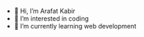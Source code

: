 - 👋 Hi, I’m Arafat Kabir
- 👀 I’m interested in coding
- 🌱 I’m currently learning web development
<!---
Arshiat7/Arshiat7 is a ✨ special ✨ repository because its `README.md` (this file) appears on your GitHub profile.
You can click the Preview link to take a look at your changes.
--->

